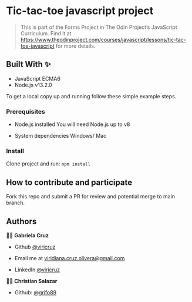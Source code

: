 # Tic-tac-toe javascript project


> This is part of the Forms Project in The Odin Project’s JavaScript Curriculum. Find it at https://www.theodinproject.com/courses/javascript/lessons/tic-tac-toe-javascript for more details.

## Built With ✨

- JavaScript ECMA6
- Node.js v13.2.0

To get a local copy up and running follow these simple example steps.

### Prerequisites
* Node.js installed
You will need Node.js up to v8

* System dependencies
Windows/ Mac


### Install
Clone project and run:
`npm install`


## How to contribute and participate
Fork this repo and submit a PR for review and potential merge to main branch.



## Authors

👨‍💻 **Gabriela Cruz**

- Github [@viricruz](https://github.com/ViriCruz/)

- Email me at viridiana.cruz.olivera@gmail.com

- LinkedIn [@viricruz](https://www.linkedin.com/in/viricruz/)

👨‍💻 **Christian Salazar**

- Github: [@grifo89](https://github.com/grifo89)
